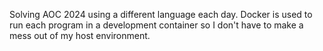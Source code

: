 Solving AOC 2024 using a different language each day. Docker is used to run each program in a development container so I don't have to make a mess out of my host environment.
